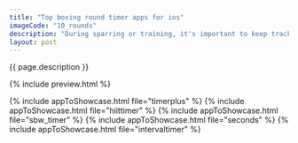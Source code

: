 ```yaml
---
title: "Top boxing round timer apps for ios"
imageCode: "10_rounds"
description: "During sparring or training, it's important to keep track of time and manage your energy. There are many mobile apps offering round timers, in this article we'll showcase some that can work for boxing."
layout: post
---
```


{{ page.description }}

{% include preview.html %}

{% include appToShowcase.html file="timerplus" %}
{% include appToShowcase.html file="hiittimer" %}
{% include appToShowcase.html file="sbw_timer" %}
{% include appToShowcase.html file="seconds" %}
{% include appToShowcase.html file="intervaltimer" %}
